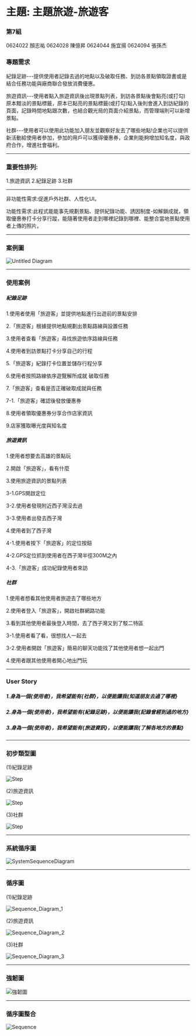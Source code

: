 # 主題: 主題旅遊-旅遊客

### 第7組

0624022 顏志祐
0624028 陳億昇
0624044 施宜揚
0624094 張孫杰

### 專題需求

紀錄足跡---提供使用者記錄去過的地點以及破取任務、到訪各景點領取證書或是結合任務功能與廠商聯合發放消費優惠。

旅遊資訊---使用者點入旅遊資訊後出現景點列表，到訪各景點後會點亮(或打勾)原本黯淡的景點標籤，原本已點亮的景點標籤(或打勾)點入後則會進入到訪紀錄的頁面，記錄時間地點跟次數，也結合觀光局的頁面介紹景點，而管理端則可以新增景點。

社群---使用者可以使用此功能加入朋友並觀察好友去了哪些地點!企業也可以提供新活動給使用者參加，參加的用戶可以獲得優惠券，企業則能夠增加知名度，與政府合作，增進社會福利。
***
### 重要性排列:
1.旅遊資訊
2.紀錄足跡
3.社群
***
非功能性需求:促進戶外社群、人性化UI。

功能性需求:此程式能能事先規劃景點、提供紀錄功能、誘因制度-如解鎖成就，領取優惠券打卡分享行蹤，能隨著使用者走到哪裡記錄到哪裡、能整合當地景點使用者上傳的照片。
***
### 案例圖
![Untitled Diagram](使用案例圖.png "使用案例圖")
***
### 使用案例

##### 紀錄足跡
1.使用者使用「旅遊客」並提供地點進行出遊前的景點安排

2.「旅遊客」根據提供地點規劃出景點路線與設置任務

3.使用者查看「旅遊客」尋找旅遊依序路線與任務

4.使用者到訪景點打卡分享自己的行程

5.「旅遊客」紀錄打卡位置並儲存行程分享

6.使用者按照路線依序遊覽解所成就 破取任務

7.「旅遊客」查看是否正確破取成就與任務

  7-1.「旅遊客」確認後發放優惠券

8.使用者領取優惠券分享合作店家資訊

9.店家獲取曝光度與知名度

##### 旅遊資訊

1.使用者想要去高雄的景點玩

2.開啟「旅遊客」，看有什麼

3.使用旅遊資訊的景點列表
  
  3-1.GPS開啟定位
  
  3-2.使用者發現附近西子灣沒去過
  
  3-3.使用者出發去西子灣
 
4.使用者到了西子灣

  4-1.使用者按下「旅遊客」的定位按鈕
  
  4-2.GPS定位抓到使用者在西子灣半徑300M之內
  
  4-3.「旅遊客」成功紀錄使用者來訪

##### 社群
1.使用者想看其他使用者旅遊去了哪些地方

2.使用者登入「旅遊客」，開啟社群網路功能

3.看到其他使用者最後登入時間，去了西子灣又到了駁二特區

  3-1.使用者看了看，很想找人一起去

  3-2.使用者開啟「旅遊客」簡易的聊天功能找了其他使用者想一起出門

4.使用者跟其他使用者開心地出門玩

***
### User Story

##### 1.身為一個{使用者}，我希望能有{社群}，以便能讓我{知道朋友去過了哪裡}

##### 2.身為一個{使用者}，我希望能有{紀錄足跡}，以便能讓我{記錄曾經到過的地方}

##### 3.身為一個{使用者}，我希望能有{旅遊資訊}，以便能讓我{了解各地方的景點}

***
### 初步類型圖
(1)紀錄足跡

![Step](類別圖_1.jpg "類別圖_1")

(2)旅遊資訊

![Step](類別圖_2.jpg "類別圖_2")

(3)社群

![Step](類別圖_3.jpg "類別圖_3")

***
### 系統循序圖
![SystemSequenceDiagram](108-1_OO_SystemSequenceDiagram_2.png "SystemSequenceDiagram")

***
### 循序圖
(1)紀錄足跡

![Sequence_Diagram_1](Sequence_Diagram_1.png "Sequence_Diagram_1")

(2)旅遊資訊

![Sequence_Diagram_2](Sequence_Diagram_2.png "Sequence_Diagram_2")

(3)社群

![Sequence_Diagram_3](Sequence_Diagram_3.png "Sequence_Diagram_3")


***

### 強韌圖
![強韌圖](強韌圖.png "強韌圖")

***

### 循序圖整合
![Sequence](Sequence_diagram_整合.png "Sequence_Diagram_整合")





